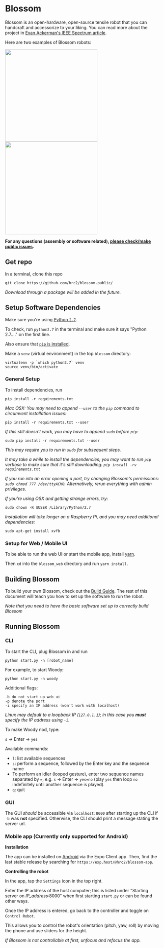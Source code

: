 # Blossom

Blossom is an open-hardware, open-source tensile robot that you can handcraft and accessorize to your liking. You can read more about the project in [Evan Ackerman's IEEE Spectrum article](https://spectrum.ieee.org/automaton/robotics/home-robots/blossom-a-creative-handmade-approach-to-social-robotics-from-cornell-and-google).

Here are two examples of Blossom robots:

<img src="http://guyhoffman.com/wp-content/uploads/2017/08/blossom-bunny-corner-e1502812175733-300x189.jpg" width="300">
<img src="http://guyhoffman.com/wp-content/uploads/2017/08/blossom-jellyfish-768x606.jpg" width="300" >

**For any questions (assembly or software related), [please check/make public issues](https://github.com/hrc2/blossom-public/issues).**

## Get repo
In a terminal, clone this repo
```
git clone https://github.com/hrc2/blossom-public/
```
_Download through a package will be added in the future._

## Setup Software Dependencies

Make sure you're using [Python `2.7`](https://edu.google.com/openonline/course-builder/docs/1.10/set-up-course-builder/check-for-python.html).

To check, run `python2.7` in the terminal and make sure it says "Python 2.7...." on the first line. 

Also ensure that [`pip` is installed](https://pip.pypa.io/en/stable/installing/).

Make a `venv` (virtual environment) in the top `blossom` directory:
```
virtualenv -p `which python2.7` venv
source venv/bin/activate
```

### General Setup
To install dependencies, run
```
pip install -r requirements.txt
```

_Mac OSX: You may need to append `--user` to the `pip` command to circumvent installation issues:_
```
pip install -r requirements.txt --user
```
_If this still doesn't work, you may have to append `sudo` before `pip`:_
```
sudo pip install -r requirements.txt --user
```
_This may require you to run in `sudo` for subsequent steps._

_It may take a while to install the dependencies; you may want to run `pip` verbose to make sure that it's still downloading: `pip install -rv requirements.txt`_

_If you run into an error opening a port, try changing Blossom's permissions: `sudo chmod 777 /dev/ttyACM0`. Alternatively, rerun everything with admin privileges._

_If you're using OSX and getting strange errors, try:_
```
sudo chown -R $USER /Library/Python/2.7
```
_Installation will take longer on a Raspberry Pi, and you may need additional dependencies:_
```
sudo apt-get install xvfb
```

### Setup for Web / Mobile UI
To be able to run the web UI or start the mobile app, install [yarn](https://yarnpkg.com/lang/en/docs/install/).

Then `cd` into the `blossom_web` directory and run `yarn install`.

## Building Blossom

To build your own Blossom, check out the [Build Guide](https://github.com/hrc2/blossom-public/wiki). The rest of this document will teach you how to set up the software to run the robot.

_Note that you need to have the basic software set up to correctly build Blossom_

## Running Blossom 

### CLI
To start the CLI, plug Blossom in and run
```
python start.py -n [robot_name]
```
For example, to start Woody:
```
python start.py -n woody
```

Additional flags:
```
-b do not start up web ui
-p denote the port
-i specify an IP address (won't work with localhost)
```
_Linux may default to a loopback IP (`127.0.1.1`); in this case you **must** specify the IP address using `-i`._

To make Woody nod, type: 

`s` -> Enter -> `yes`

Available commands:
- `l`: list available sequences
- `s`: perform a sequence, followed by the Enter key and the sequence name
- To perform an idler (looped gesture), enter two sequence names separated by `=`, e.g. `s` -> Enter -> `yes=no` (play `yes` then loop `no` indefinitely until another sequence is played).  
- `q`: quit

### GUI
The GUI _should_ be accessible via `localhost:8000` after starting up the CLI if `-b` was **not** specified. Otherwise, the CLI should print a message stating the server url.

### Mobile app (Currently only supported for Android)

**Installation**

The app can be installed on [Android](https://play.google.com/store/apps/details?id=host.exp.exponent) via the Expo Client app. Then, find the last stable release by searching for `https://exp.host/@hrc2/blossom-app`.

**Controlling the robot**

In the app, tap the `Settings` icon in the top right.

Enter the IP address of the host computer; this is listed under "Starting server on *IP_address*:8000" when first starting `start.py` or can be found other ways.

Once the IP address is entered, go back to the controller and toggle on `Control Robot`.

This allows you to control the robot's orientation (pitch, yaw, roll) by moving the phone and use sliders for the height.

_If Blossom is not controllable at first, unfocus and refocus the app._

